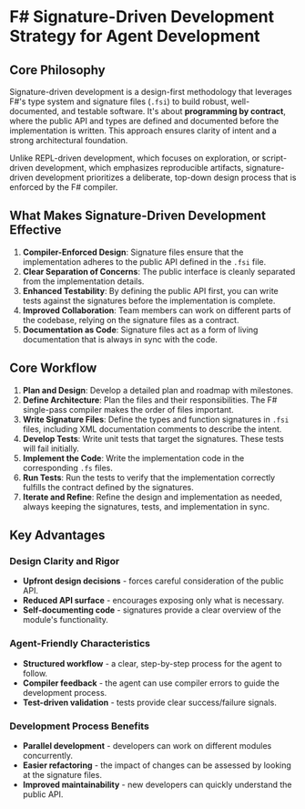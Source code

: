 # F# Signature-Driven Development Strategy for Agent Development

## Core Philosophy

Signature-driven development is a design-first methodology that leverages F#'s type system and signature files (`.fsi`) to build robust, well-documented, and testable software. It's about **programming by contract**, where the public API and types are defined and documented before the implementation is written. This approach ensures clarity of intent and a strong architectural foundation.

Unlike REPL-driven development, which focuses on exploration, or script-driven development, which emphasizes reproducible artifacts, signature-driven development prioritizes a deliberate, top-down design process that is enforced by the F# compiler.

## What Makes Signature-Driven Development Effective

1.  **Compiler-Enforced Design**: Signature files ensure that the implementation adheres to the public API defined in the `.fsi` file.
2.  **Clear Separation of Concerns**: The public interface is cleanly separated from the implementation details.
3.  **Enhanced Testability**: By defining the public API first, you can write tests against the signatures before the implementation is complete.
4.  **Improved Collaboration**: Team members can work on different parts of the codebase, relying on the signature files as a contract.
5.  **Documentation as Code**: Signature files act as a form of living documentation that is always in sync with the code.

## Core Workflow

1.  **Plan and Design**: Develop a detailed plan and roadmap with milestones.
2.  **Define Architecture**: Plan the files and their responsibilities. The F# single-pass compiler makes the order of files important.
3.  **Write Signature Files**: Define the types and function signatures in `.fsi` files, including XML documentation comments to describe the intent.
4.  **Develop Tests**: Write unit tests that target the signatures. These tests will fail initially.
5.  **Implement the Code**: Write the implementation code in the corresponding `.fs` files.
6.  **Run Tests**: Run the tests to verify that the implementation correctly fulfills the contract defined by the signatures.
7.  **Iterate and Refine**: Refine the design and implementation as needed, always keeping the signatures, tests, and implementation in sync.

## Key Advantages

### Design Clarity and Rigor
- **Upfront design decisions** - forces careful consideration of the public API.
- **Reduced API surface** - encourages exposing only what is necessary.
- **Self-documenting code** - signatures provide a clear overview of the module's functionality.

### Agent-Friendly Characteristics
- **Structured workflow** - a clear, step-by-step process for the agent to follow.
- **Compiler feedback** - the agent can use compiler errors to guide the development process.
- **Test-driven validation** - tests provide clear success/failure signals.

### Development Process Benefits
- **Parallel development** - developers can work on different modules concurrently.
- **Easier refactoring** - the impact of changes can be assessed by looking at the signature files.
- **Improved maintainability** - new developers can quickly understand the public API.
